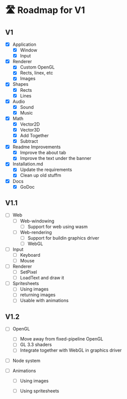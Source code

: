 # 🛣️ Roadmap for V1

## V1
- [x] Application
    - [x] Window
    - [x] Input

- [x] Renderer
    - [x] Custom OpenGL
    - [x] Rects, linex, etc
    - [x] Images

- [x] Shapes
    - [x] Rects
    - [x] Lines

- [x] Audio
    - [x] Sound
    - [x] Music

- [x] Math
    - [x] Vector2D
    - [x] Vector3D
    - [x] Add Together
    - [x] Subtract

- [x] Readme Improvements
    - [x] Improve the about tab
    - [x] Improve the text under the banner

- [x] Installation.md
    - [x] Update the requirements
    - [x] Clean up old stuffm

- [x] Docs
    - [x] GoDoc

## V1.1
- [ ] Web
    - [ ] Web-windowing
        - [ ] Support for web using wasm

    - [ ] Web-rendering
        - [ ] Support for buildin graphics driver
        - [ ] WebGL

- [ ] Input
    - [ ] Keyboard
    - [ ] Mouse

- [ ] Renderer
    - [ ] SetPixel
    - [ ] LoadText and draw it

- [ ] Spritesheets
    - [ ] Using images
    - [ ] returning images
    - [ ] Usable with animations

## V1.2
- [ ] OpenGL
    - [ ] Move away from fixed-pipeline OpenGL
    - [ ] GL 3.3 shaders
    - [ ] Integrate together with WebGL in graphics driver

- [ ] Node system

- [ ] Animations
    - [ ] Using images
    - [ ] Using spritesheets


